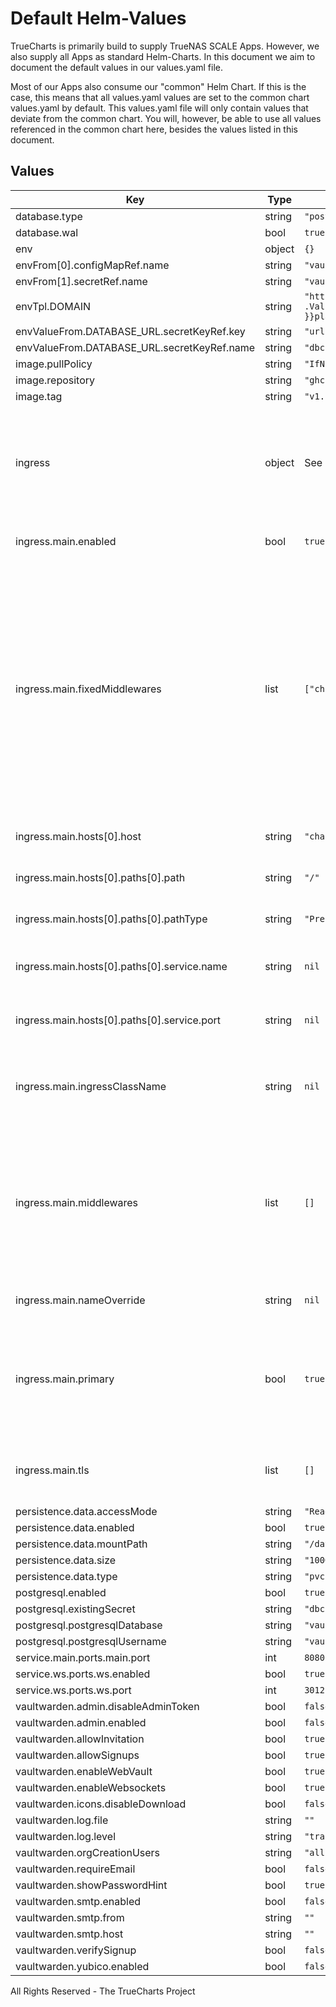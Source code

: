 # Default Helm-Values

TrueCharts is primarily build to supply TrueNAS SCALE Apps.
However, we also supply all Apps as standard Helm-Charts. In this document we aim to document the default values in our values.yaml file.

Most of our Apps also consume our "common" Helm Chart.
If this is the case, this means that all values.yaml values are set to the common chart values.yaml by default. This values.yaml file will only contain values that deviate from the common chart.
You will, however, be able to use all values referenced in the common chart here, besides the values listed in this document.

## Values

| Key | Type | Default | Description |
|-----|------|---------|-------------|
| database.type | string | `"postgresql"` |  |
| database.wal | bool | `true` |  |
| env | object | `{}` |  |
| envFrom[0].configMapRef.name | string | `"vaultwardenconfig"` |  |
| envFrom[1].secretRef.name | string | `"vaultwardensecret"` |  |
| envTpl.DOMAIN | string | `"https://{{ if .Values.ingress }}{{ if .Values.ingress.main.enabled }}{{ ( index .Values.ingress.main.hosts 0 ).host }}{{ else }}placeholder.com{{ end }}{{ else }}placeholder.com{{ end }}"` |  |
| envValueFrom.DATABASE_URL.secretKeyRef.key | string | `"url"` |  |
| envValueFrom.DATABASE_URL.secretKeyRef.name | string | `"dbcreds"` |  |
| image.pullPolicy | string | `"IfNotPresent"` |  |
| image.repository | string | `"ghcr.io/truecharts/vaultwarden"` |  |
| image.tag | string | `"v1.23.0@sha256:1e65dd23569e566576c3c80de76f711e0b9fc5e29a39d45f49f0a44d1282d869"` |  |
| ingress | object | See below | Configure the ingresses for the chart here. Additional ingresses can be added by adding a dictionary key similar to the 'main' ingress. |
| ingress.main.enabled | bool | `true` | Enables or disables the ingress |
| ingress.main.fixedMiddlewares | list | `["chain-basic"]` | List of middlewares in the traefikmiddlewares k8s namespace to add automatically Creates an annotation with the middlewares and appends k8s and traefik namespaces to the middleware names Primarily used for TrueNAS SCALE to add additional (seperate) middlewares without exposing them to the end-user |
| ingress.main.hosts[0].host | string | `"chart-example.local"` | Host address. Helm template can be passed. |
| ingress.main.hosts[0].paths[0].path | string | `"/"` | Path.  Helm template can be passed. |
| ingress.main.hosts[0].paths[0].pathType | string | `"Prefix"` | Ignored if not kubeVersion >= 1.14-0 |
| ingress.main.hosts[0].paths[0].service.name | string | `nil` | Overrides the service name reference for this path |
| ingress.main.hosts[0].paths[0].service.port | string | `nil` | Overrides the service port reference for this path |
| ingress.main.ingressClassName | string | `nil` | Set the ingressClass that is used for this ingress. Requires Kubernetes >=1.19 |
| ingress.main.middlewares | list | `[]` | Additional List of middlewares in the traefikmiddlewares k8s namespace to add automatically Creates an annotation with the middlewares and appends k8s and traefik namespaces to the middleware names |
| ingress.main.nameOverride | string | `nil` | Override the name suffix that is used for this ingress. |
| ingress.main.primary | bool | `true` | Make this the primary ingress (used in probes, notes, etc...). If there is more than 1 ingress, make sure that only 1 ingress is marked as primary. |
| ingress.main.tls | list | `[]` | Configure TLS for the ingress. Both secretName and hosts can process a Helm template. |
| persistence.data.accessMode | string | `"ReadWriteOnce"` |  |
| persistence.data.enabled | bool | `true` |  |
| persistence.data.mountPath | string | `"/data"` |  |
| persistence.data.size | string | `"100Gi"` |  |
| persistence.data.type | string | `"pvc"` |  |
| postgresql.enabled | bool | `true` |  |
| postgresql.existingSecret | string | `"dbcreds"` |  |
| postgresql.postgresqlDatabase | string | `"vaultwarden"` |  |
| postgresql.postgresqlUsername | string | `"vaultwarden"` |  |
| service.main.ports.main.port | int | `8080` |  |
| service.ws.ports.ws.enabled | bool | `true` |  |
| service.ws.ports.ws.port | int | `3012` |  |
| vaultwarden.admin.disableAdminToken | bool | `false` |  |
| vaultwarden.admin.enabled | bool | `false` |  |
| vaultwarden.allowInvitation | bool | `true` |  |
| vaultwarden.allowSignups | bool | `true` |  |
| vaultwarden.enableWebVault | bool | `true` |  |
| vaultwarden.enableWebsockets | bool | `true` |  |
| vaultwarden.icons.disableDownload | bool | `false` |  |
| vaultwarden.log.file | string | `""` |  |
| vaultwarden.log.level | string | `"trace"` |  |
| vaultwarden.orgCreationUsers | string | `"all"` |  |
| vaultwarden.requireEmail | bool | `false` |  |
| vaultwarden.showPasswordHint | bool | `true` |  |
| vaultwarden.smtp.enabled | bool | `false` |  |
| vaultwarden.smtp.from | string | `""` |  |
| vaultwarden.smtp.host | string | `""` |  |
| vaultwarden.verifySignup | bool | `false` |  |
| vaultwarden.yubico.enabled | bool | `false` |  |

All Rights Reserved - The TrueCharts Project
